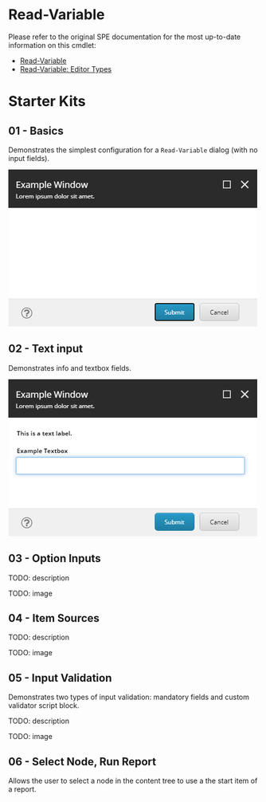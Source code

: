 # Read-Variable

Please refer to the original SPE documentation for the most up-to-date information on this cmdlet:

* [Read-Variable](https://doc.sitecorepowershell.com/appendix/common/read-variable)
* [Read-Variable: Editor Types](https://doc.sitecorepowershell.com/interfaces/interactive-dialogs#variable-settings)

# Starter Kits

## 01 - Basics

Demonstrates the simplest configuration for a `Read-Variable` dialog (with no input fields).

![01 - Read Variable - Basics](../../../Images/InteractiveDialogs/Read-Variable/01-Basics.png)

## 02 - Text input

Demonstrates info and textbox fields.

![02 - Read Variable - Text Input](../../../Images/InteractiveDialogs/Read-Variable/02-TextInput.png)

## 03 - Option Inputs

TODO: description

TODO: image

## 04 - Item Sources

TODO: description

TODO: image

## 05 - Input Validation

Demonstrates two types of input validation: mandatory fields and custom validator script block.

TODO: description

TODO: image

## 06 - Select Node, Run Report

Allows the user to select a node in the content tree to use a the start item of a report.
